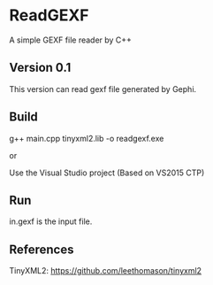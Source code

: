 # ReadGEXF
A simple GEXF file reader by C++

## Version 0.1
This version can read gexf file generated by Gephi.

## Build
g++ main.cpp tinyxml2.lib -o readgexf.exe

or

Use the Visual Studio project (Based on VS2015 CTP)

## Run
in.gexf is the input file.

## References
TinyXML2: https://github.com/leethomason/tinyxml2